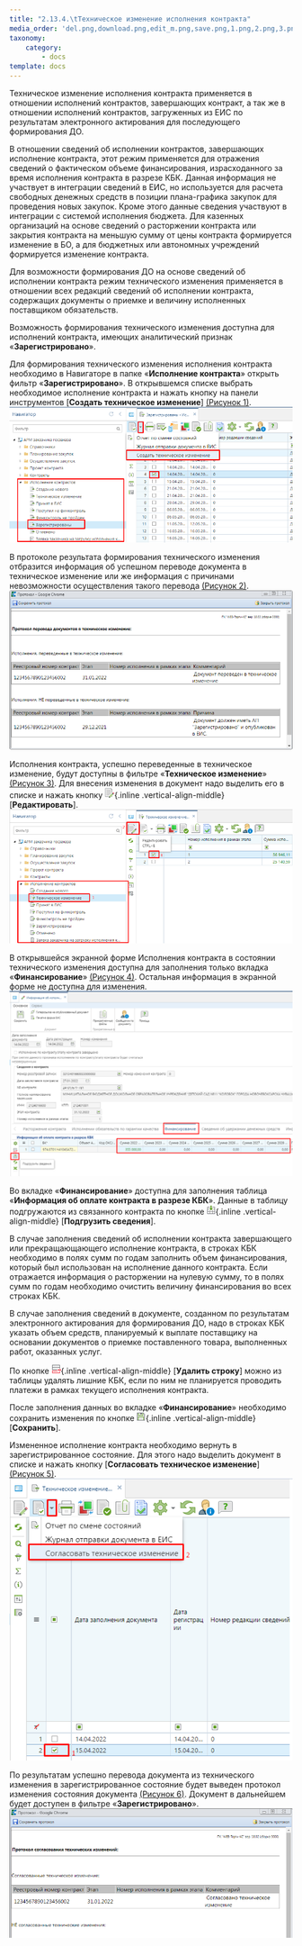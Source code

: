 ```yaml
---
title: "2.13.4.\tТехническое изменение исполнения контракта"
media_order: 'del.png,download.png,edit_m.png,save.png,1.png,2.png,3.png,4.png,5.png,6.png'
taxonomy:
    category:
        - docs
template: docs
---
```


Техническое изменение исполнения контракта применяется в отношении исполнений контрактов, завершающих контракт, а так же в отношении исполнений контрактов, загруженных из ЕИС по результатам электронного актирования для последующего формирования ДО.

В отношении сведений об исполнении контрактов, завершающих исполнение контракта, этот режим применяется для отражения сведений о фактическом объеме финансирования, израсходанного за время исполнения контракта в разрезе КБК. Данная информация не участвует в интеграции сведений в ЕИС, но используется для расчета свободных денежных средств в позиции плана-графика закупок для проведения новых закупок. Кроме этого данные сведения участвуют в интеграции с системой исполнения бюджета. Для казенных организаций на основе сведений о расторжении контракта или закрытия контракта на меньшую сумму от цены контракта формируется изменение в БО, а для бюджетных или автономных учреждений формируется изменение контракта.

Для возможности формирования ДО на основе сведений об исполнении контракта режим технического изменения применяется в отношении всех редакций сведений об исполнении контракта, содержащих документы о приемке и величину исполненных поставщиком обязательств.

Возможность формирования технического изменения доступна для исполнений контракта, имеющих аналитический признак «**Зарегистрировано**».

Для формирования технического изменения исполнения контракта необходимо в Навигаторе в папке «**Исполнение контракта**» открыть фильтр «**Зарегистрировано**». В открывшемся списке выбрать необходимое исполнение контракта и нажать кнопку на панели инструментов [**Создать техническое изменение**] [(Рисунок 1)](#ris-1).
![Рисунок 1. Кнопка формирования технического изменения](1.png?id=ris-1)

В протоколе результата формирования технического изменения отбразится информация об успешном переводе документа в техническое изменение или же информация с причинами невозможности осуществления такого перевода [(Рисунок 2)](#ris-2).
![Рисунок 2. Протокол перевода исполнений контрактов в техническое изменение](2.png?id=ris-2)

Исполнения контракта, успешно переведенные в техническое изменение, будут доступны в фильтре «**Техническое изменение**» [(Рисунок 3)](#ris-3). Для внесения изменения в документ надо выделить его в списке и нажать кнопку ![](edit_m.png){.inline .vertical-align-middle} [**Редактировать**].
![Рисунок 3. Список документов в техническом изменении](3.png?id=ris-3)

В открывшейся экранной форме Исполнения контракта в состоянии технического изменения доступна для заполнения только вкладка «**Финансирование**» [(Рисунок 4)](#ris-4). Остальная информация в экранной форме не доступна для изменения.
![Рисунок 4. Вкладка «Финансирование»](4.png?id=ris-4)

Во вкладке «**Финансирование**» доступна для заполнения таблица «**Информация об оплате контракта в разрезе КБК**». Данные в таблицу подгружаются из связанного контракта по кнопке ![](download.png){.inline .vertical-align-middle} [**Подгрузить сведения**].

В случае заполнения сведений об исполнении контракта завершающего или прекращающающего исполнение контракта, в строках КБК необходимо в полях сумм по годам заполнить объем финансирования, который был использован на исполнение данного контракта. Если отражается информация о расторжении на нулевую сумму, то в полях сумм по годам необходимо очистить величину финансирования во всех строках КБК.

В случае заполнения сведений в документе, созданном по результатам электронного актирования для формирования ДО, надо в строках КБК указать объем средств, планируемый к выплате поставщику на основании документов о приемке поставленного товара, выполненных работ, оказанных услуг.

По кнопке ![](del.png){.inline .vertical-align-middle}  [**Удалить строку**] можно из таблицы удалять лишние КБК, если по ним не планируется проводить платежи в рамках текущего исполнения контракта. 

После заполнения данных во вкладке «**Финансирование**» необходимо сохранить изменения по кнопке ![](save.png){.inline .vertical-align-middle} [**Сохранить**].

Измененное исполнение контракта необходимо вернуть в зарегистрированное состояние. Для этого надо выделить документ в списке и нажать кнопку [**Согласовать техническое изменение**] [(Рисунок 5)](#ris-5).
![Рисунок 5. Кнопка согласования технического изменения](5.png?id=ris-5)

По результатам успешно перевода документа из технического изменения в зарегистрированное состояние будет выведен протокол изменения состояния документа [(Рисунок 6)](#ris-6). Документ в дальнейшем будет доступен в фильтре «**Зарегистрировано**».
![Рисунок 6. Протокол успешного согласования технического изменения](6.png?id=ris-6)